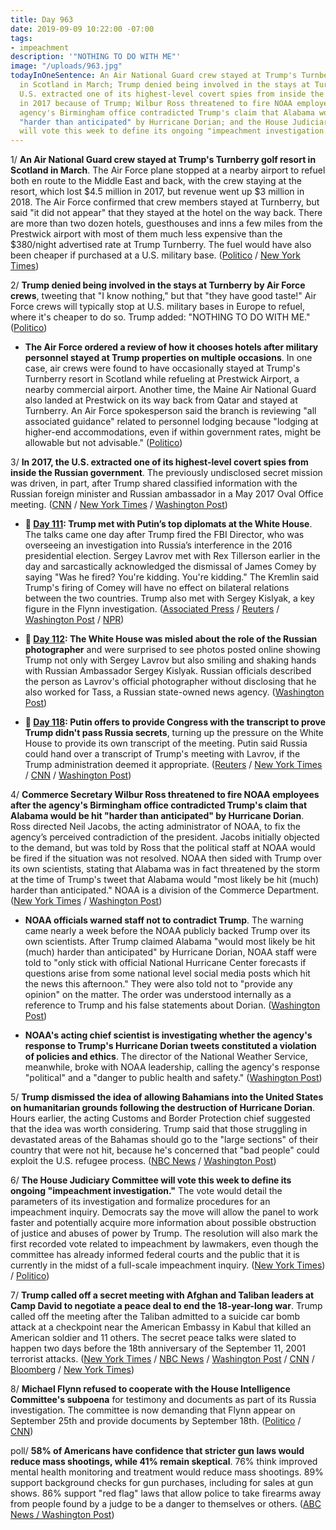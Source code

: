 ```yaml
---
title: Day 963
date: 2019-09-09 10:22:00 -07:00
tags:
- impeachment
description: '"NOTHING TO DO WITH ME"'
image: "/uploads/963.jpg"
todayInOneSentence: An Air National Guard crew stayed at Trump's Turnberry golf resort
  in Scotland in March; Trump denied being involved in the stays at Turnberry; the
  U.S. extracted one of its highest-level covert spies from inside the Russian government
  in 2017 because of Trump; Wilbur Ross threatened to fire NOAA employees after the
  agency's Birmingham office contradicted Trump's claim that Alabama would be hit
  "harder than anticipated" by Hurricane Dorian; and the House Judiciary Committee
  will vote this week to define its ongoing "impeachment investigation.".
---
```


1/ **An Air National Guard crew stayed at Trump's Turnberry golf resort in Scotland in March**. The Air Force plane stopped at a nearby airport to refuel both en route to the Middle East and back, with the crew staying at the resort, which lost $4.5 million in 2017, but revenue went up $3 million in 2018. The Air Force confirmed that crew members stayed at Turnberry, but said "it did not appear" that they stayed at the hotel on the way back. There are more than two dozen hotels, guesthouses and inns a few miles from the Prestwick airport with most of them much less expensive than the $380/night advertised rate at Trump Turnberry. The fuel would have also been cheaper if purchased at a U.S. military base. ([Politico](https://www.politico.com/story/2019/09/06/air-force-trump-scottish-retreat-1484337) / [New York Times](https://www.nytimes.com/2019/09/07/us/politics/military-stopover-trump-turnberry.html))

2/ **Trump denied being involved in the stays at Turnberry by Air Force crews**, tweeting that "I know nothing," but that "they have good taste!" Air Force crews will typically stop at U.S. military bases in Europe to refuel, where it's cheaper to do so. Trump added: "NOTHING TO DO WITH ME." ([Politico](https://www.politico.com/story/2019/09/09/trump-air-force-scotland-resort-1486440))

* **The Air Force ordered a review of how it chooses hotels after military personnel stayed at Trump properties on multiple occasions**. In one case, air crews were found to have occasionally stayed at Trump's Turnberry resort in Scotland while refueling at Prestwick Airport, a nearby commercial airport. Another time, the Maine Air National Guard also landed at Prestwick on its way back from Qatar and stayed at Turnberry. An Air Force spokesperson said the branch is reviewing "all associated guidance" related to personnel lodging because "lodging at higher-end accommodations, even if within government rates, might be allowable but not advisable." ([Politico](https://www.politico.com/story/2019/09/08/trump-resort-air-force-probe-1485447))

3/ **In 2017, the U.S. extracted one of its highest-level covert spies from inside the Russian government**. The previously undisclosed secret mission was driven, in part, after Trump shared classified information with the Russian foreign minister and Russian ambassador in a May 2017 Oval Office meeting. ([CNN](https://www.cnn.com/2019/09/09/politics/russia-us-spy-extracted/index.html) / [New York Times](https://www.nytimes.com/2019/09/09/us/politics/cia-informant-russia.html) / [Washington Post](https://www.washingtonpost.com/national-security/us-got-key-asset-out-of-russia-following-election-hacking/2019/09/09/c8820f70-d344-11e9-9343-40db57cf6abd_story.html))

* **📌 [Day 111](https://whatthefuckjusthappenedtoday.com/2017/05/10/Day-111/#1-trump-met-with-putin%E2%80%99s-top-diploma): Trump met with Putin’s top diplomats at the White House**. The talks came one day after Trump fired the FBI Director, who was overseeing an investigation into Russia’s interference in the 2016 presidential election. Sergey Lavrov met with Rex Tillerson earlier in the day and sarcastically acknowledged the dismissal of James Comey by saying "Was he fired? You're kidding. You're kidding." The Kremlin said Trump's firing of Comey will have no effect on bilateral relations between the two countries. Trump also met with Sergey Kislyak, a key figure in the Flynn investigation. ([Associated Press](https://apnews.com/190c006d277c48f7954e472282a2436b/Official:-Trump-may-meet-top-Russian-diplomat-in-White-House) / [Reuters](https://www.reuters.com/article/us-usa-russia-idUSKBN1861V4) / [Washington Post](https://www.washingtonpost.com/world/national-security/trump-to-meet-top-russian-diplomat-at-the-white-house/2017/05/09/a32ccba6-3531-11e7-ab03-aa29f656f13e_story.html) / [NPR](http://www.npr.org/sections/thetwo-way/2017/05/10/527755991/trump-meets-with-russias-lavrov-at-the-white-house-today))

* **📌 [Day 112](https://whatthefuckjusthappenedtoday.com/2017/05/11/Day-112/#3-the-white-house-was-misled-about-t): The White House was misled about the role of the Russian photographer** and were surprised to see photos posted online showing Trump not only with Sergey Lavrov but also smiling and shaking hands with Russian Ambassador Sergey Kislyak. Russian officials described the person as Lavrov's official photographer without disclosing that he also worked for Tass, a Russian state-owned news agency. ([Washington Post](https://www.washingtonpost.com/world/national-security/trump-to-meet-russian-foreign-minister-at-the-white-house-as-moscows-alleged-election-interference-is-back-in-spotlight/2017/05/10/c6717e4c-34f3-11e7-b412-62beef8121f7_story.html))

* **📌 [Day 118](https://whatthefuckjusthappenedtoday.com/2017/05/17/Day-118/#9-putin-offers-to-provide-congress-w): Putin offers to provide Congress with the transcript to prove Trump didn't pass Russia secrets**, turning up the pressure on the White House to provide its own transcript of the meeting. Putin said Russia could hand over a transcript of Trump's meeting with Lavrov, if the Trump administration deemed it appropriate. ([Reuters](https://www.reuters.com/article/us-usa-trump-putin-idUSKCN18D1EA) / [New York Times](https://www.nytimes.com/2017/05/17/world/europe/trump-putin-russia.html) / [CNN](https://www.cnn.com/2017/05/17/politics/russia-us-trump-lavrov-intel/index.html) / [Washington Post](https://www.washingtonpost.com/world/putin-offers-to-provide-congress-with-details-of-trump-disclosures-to-russian-envoys/2017/05/17/80485ffe-3af6-11e7-a058-ddbb23c75d82_story.html))

4/ **Commerce Secretary Wilbur Ross threatened to fire NOAA employees after the agency's Birmingham office contradicted Trump's claim that Alabama would be hit "harder than anticipated" by Hurricane Dorian**. Ross directed Neil Jacobs, the acting administrator of NOAA, to fix the agency’s perceived contradiction of the president. Jacobs initially objected to the demand, but was told by Ross that the political staff at NOAA would be fired if the situation was not resolved. NOAA then sided with Trump over its own scientists, stating that Alabama was in fact threatened by the storm at the time of Trump's tweet that Alabama would "most likely be hit (much) harder than anticipated." NOAA is a division of the Commerce Department. ([New York Times](https://www.nytimes.com/2019/09/09/climate/hurrican-dorian-trump-tweet.html) / [Washington Post](https://www.washingtonpost.com/weather/2019/09/06/noaa-backs-president-trump-alabama-hurricane-forecast-rebukes-weather-service-office-that-accurately-contradicted-him/))

* **NOAA officials warned staff not to contradict Trump**. The warning came nearly a week before the NOAA publicly backed Trump over its own scientists. After Trump claimed Alabama "would most likely be hit (much) harder than anticipated" by Hurricane Dorian, NOAA staff were told to "only stick with official National Hurricane Center forecasts if questions arise from some national level social media posts which hit the news this afternoon." They were also told not to "provide any opinion" on the matter. The order was understood internally as a reference to Trump and his false statements about Dorian. ([Washington Post](https://www.washingtonpost.com/politics/noaa-staff-warned-in-sept-1-directive-against-contradicting-trump/2019/09/07/12a52d1a-d18f-11e9-87fa-8501a456c003_story.html))

* **NOAA's acting chief scientist is investigating whether the agency's response to Trump's Hurricane Dorian tweets constituted a violation of policies and ethics**. The director of the National Weather Service, meanwhile, broke with NOAA leadership, calling the agency's response "political" and a "danger to public health and safety." ([Washington Post](https://www.washingtonpost.com/weather/2019/09/09/noaas-chief-scientist-will-investigate-why-agency-backed-trump-over-its-experts-dorian-email-shows/))

5/ **Trump dismissed the idea of allowing Bahamians into the United States on humanitarian grounds following the destruction of Hurricane Dorian**. Hours earlier, the acting Customs and Border Protection chief suggested that the idea was worth considering. Trump said that those struggling in devastated areas of the Bahamas should go to the "large sections" of their country that were not hit, because he's concerned that "bad people" could exploit the U.S. refugee process. ([NBC News](https://www.nbcnews.com/news/us-news/trump-dismisses-idea-allowing-bahamians-u-s-after-hurricane-dorian-n1051576) / [Washington Post](https://www.washingtonpost.com/politics/2019/09/09/trump-contradicts-cbp-head-bahamian-refugees-argues-they-might-have-been-infiltrated-by-very-bad-people/))

6/ **The House Judiciary Committee will vote this week to define its ongoing "impeachment investigation."** The vote would detail the parameters of its investigation and formalize procedures for an impeachment inquiry. Democrats say the move will allow the panel to work faster and potentially acquire more information about possible obstruction of justice and abuses of power by Trump. The resolution will also mark the first recorded vote related to impeachment by lawmakers, even though the committee has already informed federal courts and the public that it is currently in the midst of a full-scale impeachment inquiry. ([New York Times](https://www.nytimes.com/2019/09/08/us/politics/democrats-judiciary-procedures-impeachment-trump.html)) / [Politico](https://www.politico.com/story/2019/09/06/house-judiciary-dems-impeachment-trump-1484435))

7/ **Trump called off a secret meeting with Afghan and Taliban leaders at Camp David to negotiate a peace deal to end the 18-year-long war**. Trump called off the meeting after the Taliban admitted to a suicide car bomb attack at a checkpoint near the American Embassy in Kabul that killed an American soldier and 11 others. The secret peace talks were slated to happen two days before the 18th anniversary of the September 11, 2001 terrorist attacks. ([New York Times](https://www.nytimes.com/2019/09/07/us/politics/trump-taliban-afghanistan.html) / [NBC News](https://www.nbcnews.com/politics/politics-news/secret-taliban-peace-talks-camp-david-floated-scrapped-within-week-n1051286) / [Washington Post](https://www.washingtonpost.com/national-security/collapse-of-afghanistan-peace-talks-spotlights-internal-trump-administration-divisions/2019/09/08/c7d57412-d24b-11e9-86ac-0f250cc91758_story.html) / [CNN](https://www.cnn.com/2019/09/08/politics/michael-waltz-taliban-9-11-pompeo-cnntv/) / [Bloomberg](https://www.bloomberg.com/news/articles/2019-09-07/trumps-says-he-canceled-secret-camp-david-meeting-with-taliban) / [New York Times](https://www.nytimes.com/2019/09/08/world/asia/afghanistan-trump-camp-david-taliban.html))

8/ **Michael Flynn refused to cooperate with the House Intelligence Committee's subpoena** for testimony and documents as part of its Russia investigation. The committee is now demanding that Flynn appear on September 25th and provide documents by September 18th. ([Politico](https://www.politico.com/story/2019/09/09/adam-schiff-michael-flynn-1486508) / [CNN](https://www.cnn.com/2019/09/09/politics/michael-flynn-panel-subpoena/index.html))

poll/ **58% of Americans have confidence that stricter gun laws would reduce mass shootings, while 41% remain skeptical**. 76% think improved mental health monitoring and treatment would reduce mass shootings. 89% support background checks for gun purchases, including for sales at gun shows. 86% support "red flag" laws that allow police to take firearms away from people found by a judge to be a danger to themselves or others. ([ABC News / Washington Post](https://abcnews.go.com/Politics/10-fear-mass-shooting-gun-laws-poll/story?id=65414785))
